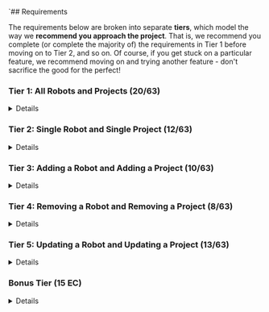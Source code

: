 `## Requirements

The requirements below are broken into separate **tiers**, which model the way we **recommend you approach the project**. That is, we recommend you complete (or complete the majority of) the requirements in Tier 1 before moving on to Tier 2, and so on. Of course, if you get stuck on a particular feature, we recommend moving on and trying another feature - don't sacrifice the good for the perfect!

### Tier 1: All Robots and Projects (20/63)

<details>

#### Frontend

- [x ] Write a component to display a list of all robots (at least their names and imageUrls)
- [ x] Write a component to display a list of all projects (at least their titles and deadlines)
- [x ] Write a robots sub-reducer to manage robots in your Redux store
- [x ] Write a projects sub-reducer to manage projects in your Redux store
- [x ] Display the AllRobots component when the url matches `/robots`
- [ x] Display the AllProjects component when the url matches `/projects`
- [x ] Add links to the navbar that can be used to navigate to the all-projects view and the all-robots view

#### Backend

- [ x] Write a route to serve up all robots
- [ x] Write a route to serve up all projects

- Write a `robots` model with the following information:
  - [ x] name - not empty or null
  - [ x] fuelType - can be one of gas, diesel, or electric (defaults to electric)
  - [ x] fuelLevel - can be a decimal value between 0 and 100 (defaults to 100)
  - [ x] imageUrl - with a default value
- Write a `projects` model with the following information:
  - [ x] title - not empty or null
  - [ x] deadline - a date
  - [ x] priority - an integer between 1 and 10
  - [ x] completed - boolean value, defaults to false
  - [ x] description - extremely large text
- [ x] Robots may be associated with many projects. Likewise, projects may be associated with many robots.

#### Seed

- [x ] Running the seed file creates projects and robots for demonstration purposes

Congrats! You have completed your first vertical slice! Make sure to `commit -m "Feature: Get all robots and projects"` before moving on (see RUBRIC.md - points are awarded/deducted for a proper git workflow)!

</details>

### Tier 2: Single Robot and Single Project (12/63)

<details>

#### Frontend

- Write a component to display a single robot with the following information:
  - [x ] The robot's name, image, fuelType, fuelLevel
  - [ x] The names of all their assigned projects (or a helpful message if they don't have any)
- [x ] Display the appropriate robot when the url matches `/robots/:robotId`
- [ x] Clicking on a robot from the all-robots view should navigate to show that robot in the single-robot view

- Write a component to display a single project with the following information:
  - [x ] The project's title, deadline, priority, description
  - [x ] A list of the names of all robots in that project (or a helpful message if it doesn't have any robots)
- [ x] Display the appropriate project's info when the url matches `/projects/:projectId`
- [ x] Clicking on a project from the all-projects view should navigate to show that project in the single-project view

- [x ] Clicking on the name of a robot in the single-project view should navigate to show that robot in the single-robot view
- [x ] Clicking on the name of a project in the single-robot view should navigate to show that project in the single-project view

#### Backend

- [ x] Write a route to serve up a single robot (based on their id), _including that robot's projects_
- [x ] Write a route to serve up a single project (based on its id), _including that projects' robots_

Congrats! You have completed your second vertical slice! Make sure to `commit -m "Feature: Get Single Project and Robot"` before moving on (see RUBRIC.md - points are awarded/deducted for a proper git workflow)!

</details>

### Tier 3: Adding a Robot and Adding a Project (10/63)

<details>

#### Frontend

- [x ] Write a component to display a form for adding a new robot that contains _at least_ an input for name
- [ x] Display this component as part of the all-robots view, alongside the list of robots
- Submitting the form with valid data should:

  - [x ] Make an AJAX request that causes the new robot to be persisted in the database
  - [x ] Add the new robot to the list of robots without needing to refresh the page

- [x ] Write a component to display a form for adding a new project that contains _at least_ an input for title
- [x ] Display this component as part of the all-projects view, alongside the list of projects
- Submitting the form with valid data should:
  - [ x] Make an AJAX request that causes the new project to be saved to the database
  - [ x] Add the new project to the list of projects without needing to refresh the page

#### Backend

- [ x] Write a route to add a new robot
- [ x] Write a route to add a new project

Congrats! You have completed your third vertical slice! Make sure to `commit -m "Feature: Add Robot and Project"` before moving on (see RUBRIC.md - points are awarded/deducted for a proper git workflow)!

</details>

### Tier 4: Removing a Robot and Removing a Project (8/63)

<details>

#### Frontend

- [x ] In the all-robots view, include an `X` button next to each robot
- Clicking the `X` button should:

  - [ x] Make an AJAX request that causes that robot to be removed from database
  - [ x] Remove the robot from the list of robots without needing to refresh the page

- [x ] In the all-projects view, include an `X` button next to each project
- Clicking the `X` button should:
  - [x ] Make an AJAX request that causes that project to be removed from database
  - [ x] Remove the project from the list of projects without needing to refresh the page

#### Backend

- [ x] Write a route to remove a robot (based on its id)
- [ x] Write a route to remove a project (based on its id)

Congrats! You have completed your fourth vertical slice! Make sure to `commit -m "Feature: Remove Robot and Project"` before moving on (see RUBRIC.md - points are awarded/deducted for a proper git workflow)!

</details>

### Tier 5: Updating a Robot and Updating a Project (13/63)

<details>

#### Frontend

- [ ] Write a component to display a form updating _at least_ a robot's name and fuelLevel
- [ ] Display this component EITHER as part of the single-robot view, or as its own view
- Submitting the form with valid data should:
  - [ ] Make an AJAX request that causes that robot to be updated in the database
  - [ ] Update the robot in the current view without needing to refresh the page
- [ ] In the single-robot view, display an `Unassign` button next to each of its projects, which unassigns it from that project (in the database as well as this view)

- [ ] Write a component to display a form updating _at least_ a project's title and completion status
- [ ] Display this component EITHER as part of the single-project view, or as its own view
- Submitting the form with valid data should:
  - [ ] Make an AJAX request that causes that project to be updated in the database
  - [ ] Update the project in the current view without needing to refresh the page
- [ ] In the single-project view, display an `Unassign` button next to each robot assigned to it, which unassigns that robot (in the database as well as this view)
- [ ] In the single-project view, display a `Complete` button, which marks the project as completed (in the database as well as this view)

#### Backend

- [ ] Write a route to update an existing project
- [ ] Write a route to update an existing robot

Congrats! You have completed your fifth vertical slice! Make sure to `commit -m "Feature: Update Robot and Project"` before moving on (see RUBRIC.md - points are awarded/deducted for a proper git workflow)!

</details>

### Bonus Tier (15 EC)

<details>

#### Finishing Touches

- [ ] If a user attempts to add a new robot or project without a required field, a helpful message should be displayed
- [ ] If a user attempts to access a page that doesn't exist (ex. `/potato`), a helpful "not found" message should be displayed
- [ ] If a user attempts to view a robot/project that doesn't exist, a helpful message should be displayed
- [ ] Whenever a component needs to wait for data to load from the server, a "loading" message should be displayed until the data is available
- [ ] Overall, the app is spectacularly styled and visually stunning

#### Ordering

- [ ] Create option for projects to be ordered based on priority on all-projects view
- [ ] Create option for projects to be ordered based on deadline on all-projects view
- [ ] Create option for robots to be ordered based on fuel level on all-robots view

#### Filtering

- [ ] Create filters on all-projects view so that projects can be filtered based completion status and priority (allow multiple filters to be applied)
- [ ] Create a filter on all-robots view to only show projects without assigned robots and vice versa
- [ ] Create filters on all-robots view so that robots can be filtered based on fuel type and fuel level (allow multiple filters to be applied)
- [ ] Create a filter on all-robots view to only show robots without assigned projects and vice versa

#### Seeding

- [ ] Seed 100+ robots and 100+ projects
- [ ] Implement pagination for robots (e.g. `/robots?page=1` shows the first ten robots, and `/robots?page=2` shows robots 11-20)
- [ ] Implement pagination for projects (e.g. `/projects?page=1` shows the first ten projects, and `/projects?page=2` shows robots 11-20)

#### Testing

- [ ] React (AllRobots): renders "No Robots" if passed no robots
- [ ] React (AllProjects): renders "No Projects" if passed no projects
- [ ] Redux (robots): returns the initial state by default
- [ ] Redux (projects): returns the initial state by default
- [ ] Sequelize (Robot): name must not be null or empty
- [ ] Sequelize (Project): deadline must be a valid date
- [ ] Navigation: navbar to navigate to home, robots
- [ ] Navigation: navbar to navigate to projects
- [ ] Seed File: creates at least one robot that has several projects
- [ ] Seed File: creates at least one project that has several robots

</details>
